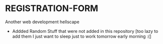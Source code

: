 # REGISTRATION-FORM
Another web development hellscape


- Addded Random Stuff that were not added in this repository [too lazy to add them I just want to sleep just to work tomorrow early morning :(]
